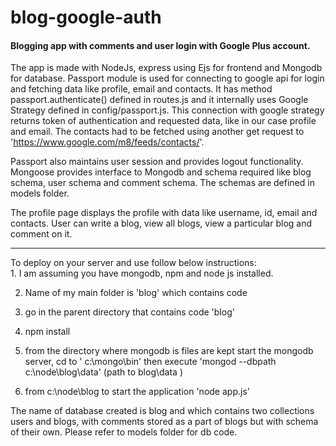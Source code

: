 # blog-google-auth
<h4>Blogging app with comments and user login with Google Plus account.</h4>

The app is made with NodeJs, express using Ejs for frontend and Mongodb for database.
Passport module is used for connecting to google api for login and fetching data like profile, email and contacts. It has method passport.authenticate() defined in routes.js and it internally uses Google Strategy defined in config/passport.js. This connection with google strategy returns token of authentication and requested data, like in our case profile and email. The contacts had to be fetched using another get request to 'https://www.google.com/m8/feeds/contacts/'.  

Passport also maintains user session and provides logout functionality. Mongoose provides interface to Mongodb and schema required like blog schema, user schema and comment schema. The schemas are defined in models folder. 

The profile page displays the profile with data like username, id, email and contacts. 
User can write a blog, view all blogs, view a particular blog and comment on it.
 
<hr>
To deploy on your server and use follow below instructions:
<br>
1. I am assuming you have mongodb, npm and node js installed.

2. Name of my main folder is 'blog' which contains code

3. go in the parent directory that contains code 'blog'

4. npm install
5. from the directory where mongodb is files are kept start
    the mongodb server, cd to ' c:\mongo\bin' then execute
    'mongod --dbpath c:\node\blog\data'   (path to blog\data )

6. from c:\node\blog to start the application
     'node app.js'


The name of database created is blog and which contains two collections
users and blogs, with comments stored as a part of blogs but with schema
of their own. Please refer to models folder for db code.



